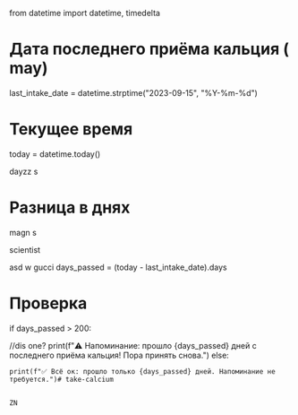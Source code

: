 from datetime import datetime, timedelta
# Дата последнего приёма кальция (  may)
last_intake_date = datetime.strptime("2023-09-15", "%Y-%m-%d")
# Текущее время
today = datetime.today()

dayzz
s
# Разница в днях 
magn
s


scientist

asd
w
   gucci
days_passed = (today - last_intake_date).days
# Проверка
if days_passed > 200:
  
//dis one?
    print(f"⚠️ Напоминание: прошло {days_passed} дней с последнего приёма кальция! Пора принять снова.")
else:

    print(f"✅ Всё ок: прошло только {days_passed} дней. Напоминание не требуется.")# take-calcium

    
    ZN
